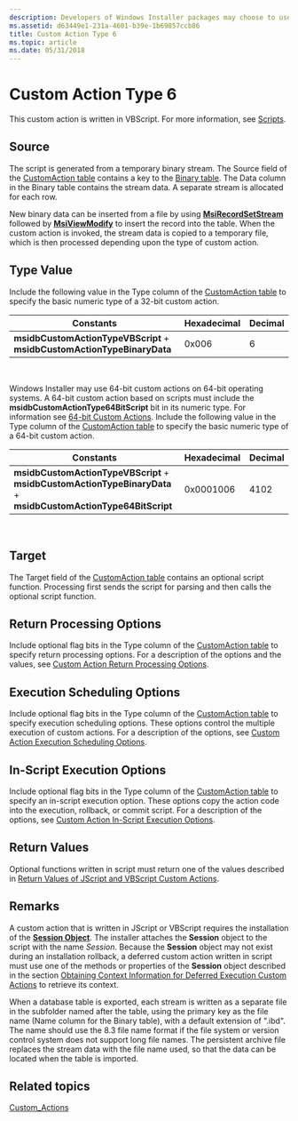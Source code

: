 ```yaml
---
description: Developers of Windows Installer packages may choose to use a custom action type 6 when the standard actions are insufficient to execute the installation.
ms.assetid: d63449e1-231a-4601-b39e-1b69857ccb86
title: Custom Action Type 6
ms.topic: article
ms.date: 05/31/2018
---
```


# Custom Action Type 6

This custom action is written in VBScript. For more information, see [Scripts](scripts.md).

## Source

The script is generated from a temporary binary stream. The Source field of the [CustomAction table](customaction-table.md) contains a key to the [Binary table](binary-table.md). The Data column in the Binary table contains the stream data. A separate stream is allocated for each row.

New binary data can be inserted from a file by using [**MsiRecordSetStream**](/windows/desktop/api/Msiquery/nf-msiquery-msirecordsetstreama) followed by [**MsiViewModify**](/windows/desktop/api/Msiquery/nf-msiquery-msiviewmodify) to insert the record into the table. When the custom action is invoked, the stream data is copied to a temporary file, which is then processed depending upon the type of custom action.

## Type Value

Include the following value in the Type column of the [CustomAction table](customaction-table.md) to specify the basic numeric type of a 32-bit custom action.



| Constants                                                               | Hexadecimal | Decimal |
|-------------------------------------------------------------------------|-------------|---------|
| **msidbCustomActionTypeVBScript** + **msidbCustomActionTypeBinaryData** | 0x006       | 6       |



 

Windows Installer may use 64-bit custom actions on 64-bit operating systems. A 64-bit custom action based on scripts must include the **msidbCustomActionType64BitScript** bit in its numeric type. For information see [64-bit Custom Actions](64-bit-custom-actions.md). Include the following value in the Type column of the [CustomAction table](customaction-table.md) to specify the basic numeric type of a 64-bit custom action.



| Constants                                                                                                      | Hexadecimal | Decimal |
|----------------------------------------------------------------------------------------------------------------|-------------|---------|
| **msidbCustomActionTypeVBScript** + **msidbCustomActionTypeBinaryData** + **msidbCustomActionType64BitScript** | 0x0001006   | 4102    |



 

## Target

The Target field of the [CustomAction table](customaction-table.md) contains an optional script function. Processing first sends the script for parsing and then calls the optional script function.

## Return Processing Options

Include optional flag bits in the Type column of the [CustomAction table](customaction-table.md) to specify return processing options. For a description of the options and the values, see [Custom Action Return Processing Options](custom-action-return-processing-options.md).

## Execution Scheduling Options

Include optional flag bits in the Type column of the [CustomAction table](customaction-table.md) to specify execution scheduling options. These options control the multiple execution of custom actions. For a description of the options, see [Custom Action Execution Scheduling Options](custom-action-execution-scheduling-options.md).

## In-Script Execution Options

Include optional flag bits in the Type column of the [CustomAction table](customaction-table.md) to specify an in-script execution option. These options copy the action code into the execution, rollback, or commit script. For a description of the options, see [Custom Action In-Script Execution Options](custom-action-in-script-execution-options.md).

## Return Values

Optional functions written in script must return one of the values described in [Return Values of JScript and VBScript Custom Actions](return-values-of-jscript-and-vbscript-custom-actions.md).

## Remarks

A custom action that is written in JScript or VBScript requires the installation of the [**Session Object**](session-object.md). The installer attaches the **Session** object to the script with the name *Session*. Because the **Session** object may not exist during an installation rollback, a deferred custom action written in script must use one of the methods or properties of the **Session** object described in the section [Obtaining Context Information for Deferred Execution Custom Actions](obtaining-context-information-for-deferred-execution-custom-actions.md) to retrieve its context.

When a database table is exported, each stream is written as a separate file in the subfolder named after the table, using the primary key as the file name (Name column for the Binary table), with a default extension of ".ibd". The name should use the 8.3 file name format if the file system or version control system does not support long file names. The persistent archive file replaces the stream data with the file name used, so that the data can be located when the table is imported.

## Related topics

<dl> <dt>

[Custom\_Actions](custom-actions.md)
</dt> </dl>

 

 



